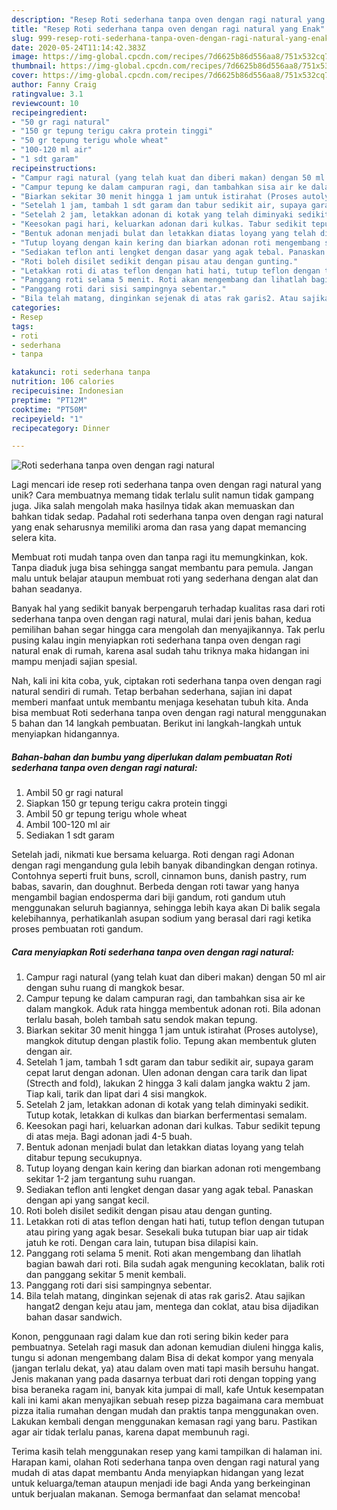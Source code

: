 ```yaml
---
description: "Resep Roti sederhana tanpa oven dengan ragi natural yang Enak"
title: "Resep Roti sederhana tanpa oven dengan ragi natural yang Enak"
slug: 999-resep-roti-sederhana-tanpa-oven-dengan-ragi-natural-yang-enak
date: 2020-05-24T11:14:42.383Z
image: https://img-global.cpcdn.com/recipes/7d6625b86d556aa8/751x532cq70/roti-sederhana-tanpa-oven-dengan-ragi-natural-foto-resep-utama.jpg
thumbnail: https://img-global.cpcdn.com/recipes/7d6625b86d556aa8/751x532cq70/roti-sederhana-tanpa-oven-dengan-ragi-natural-foto-resep-utama.jpg
cover: https://img-global.cpcdn.com/recipes/7d6625b86d556aa8/751x532cq70/roti-sederhana-tanpa-oven-dengan-ragi-natural-foto-resep-utama.jpg
author: Fanny Craig
ratingvalue: 3.1
reviewcount: 10
recipeingredient:
- "50 gr ragi natural"
- "150 gr tepung terigu cakra protein tinggi"
- "50 gr tepung terigu whole wheat"
- "100-120 ml air"
- "1 sdt garam"
recipeinstructions:
- "Campur ragi natural (yang telah kuat dan diberi makan) dengan 50 ml air dengan suhu ruang di mangkok besar."
- "Campur tepung ke dalam campuran ragi, dan tambahkan sisa air ke dalam mangkok. Aduk rata hingga membentuk adonan roti. Bila adonan terlalu basah, boleh tambah satu sendok makan tepung."
- "Biarkan sekitar 30 menit hingga 1 jam untuk istirahat (Proses autolyse), mangkok ditutup dengan plastik folio. Tepung akan membentuk gluten dengan air."
- "Setelah 1 jam, tambah 1 sdt garam dan tabur sedikit air, supaya garam cepat larut dengan adonan. Ulen adonan dengan cara tarik dan lipat (Strecth and fold), lakukan 2 hingga 3 kali dalam jangka waktu 2 jam. Tiap kali, tarik dan lipat dari 4 sisi mangkok."
- "Setelah 2 jam, letakkan adonan di kotak yang telah diminyaki sedikit. Tutup kotak, letakkan di kulkas dan biarkan berfermentasi semalam."
- "Keesokan pagi hari, keluarkan adonan dari kulkas. Tabur sedikit tepung di atas meja. Bagi adonan jadi 4-5 buah."
- "Bentuk adonan menjadi bulat dan letakkan diatas loyang yang telah ditabur tepung secukupnya."
- "Tutup loyang dengan kain kering dan biarkan adonan roti mengembang sekitar 1-2 jam tergantung suhu ruangan."
- "Sediakan teflon anti lengket dengan dasar yang agak tebal. Panaskan dengan api yang sangat kecil."
- "Roti boleh disilet sedikit dengan pisau atau dengan gunting."
- "Letakkan roti di atas teflon dengan hati hati, tutup teflon dengan tutupan atau piring yang agak besar. Sesekali buka tutupan biar uap air tidak jatuh ke roti. Dengan cara lain, tutupan bisa dilapisi kain."
- "Panggang roti selama 5 menit. Roti akan mengembang dan lihatlah bagian bawah dari roti. Bila sudah agak menguning kecoklatan, balik roti dan panggang sekitar 5 menit kembali."
- "Panggang roti dari sisi sampingnya sebentar."
- "Bila telah matang, dinginkan sejenak di atas rak garis2. Atau sajikan hangat2 dengan keju atau jam, mentega dan coklat, atau bisa dijadikan bahan dasar sandwich."
categories:
- Resep
tags:
- roti
- sederhana
- tanpa

katakunci: roti sederhana tanpa 
nutrition: 106 calories
recipecuisine: Indonesian
preptime: "PT12M"
cooktime: "PT50M"
recipeyield: "1"
recipecategory: Dinner

---
```



![Roti sederhana tanpa oven dengan ragi natural](https://img-global.cpcdn.com/recipes/7d6625b86d556aa8/751x532cq70/roti-sederhana-tanpa-oven-dengan-ragi-natural-foto-resep-utama.jpg)

Lagi mencari ide resep roti sederhana tanpa oven dengan ragi natural yang unik? Cara membuatnya memang tidak terlalu sulit namun tidak gampang juga. Jika salah mengolah maka hasilnya tidak akan memuaskan dan bahkan tidak sedap. Padahal roti sederhana tanpa oven dengan ragi natural yang enak seharusnya memiliki aroma dan rasa yang dapat memancing selera kita.

Membuat roti mudah tanpa oven dan tanpa ragi itu memungkinkan, kok. Tanpa diaduk juga bisa sehingga sangat membantu para pemula. Jangan malu untuk belajar ataupun membuat roti yang sederhana dengan alat dan bahan seadanya.

Banyak hal yang sedikit banyak berpengaruh terhadap kualitas rasa dari roti sederhana tanpa oven dengan ragi natural, mulai dari jenis bahan, kedua pemilihan bahan segar hingga cara mengolah dan menyajikannya. Tak perlu pusing kalau ingin menyiapkan roti sederhana tanpa oven dengan ragi natural enak di rumah, karena asal sudah tahu triknya maka hidangan ini mampu menjadi sajian spesial.


Nah, kali ini kita coba, yuk, ciptakan roti sederhana tanpa oven dengan ragi natural sendiri di rumah. Tetap berbahan sederhana, sajian ini dapat memberi manfaat untuk membantu menjaga kesehatan tubuh kita. Anda bisa membuat Roti sederhana tanpa oven dengan ragi natural menggunakan 5 bahan dan 14 langkah pembuatan. Berikut ini langkah-langkah untuk menyiapkan hidangannya.

<!--inarticleads1-->

##### Bahan-bahan dan bumbu yang diperlukan dalam pembuatan Roti sederhana tanpa oven dengan ragi natural:

1. Ambil 50 gr ragi natural
1. Siapkan 150 gr tepung terigu cakra protein tinggi
1. Ambil 50 gr tepung terigu whole wheat
1. Ambil 100-120 ml air
1. Sediakan 1 sdt garam


Setelah jadi, nikmati kue bersama keluarga. Roti dengan ragi Adonan dengan ragi mengandung gula lebih banyak dibandingkan dengan rotinya. Contohnya seperti fruit buns, scroll, cinnamon buns, danish pastry, rum babas, savarin, dan doughnut. Berbeda dengan roti tawar yang hanya mengambil bagian endosperma dari biji gandum, roti gandum utuh menggunakan seluruh bagiannya, sehingga lebih kaya akan Di balik segala kelebihannya, perhatikanlah asupan sodium yang berasal dari ragi ketika proses pembuatan roti gandum. 

<!--inarticleads2-->

##### Cara menyiapkan Roti sederhana tanpa oven dengan ragi natural:

1. Campur ragi natural (yang telah kuat dan diberi makan) dengan 50 ml air dengan suhu ruang di mangkok besar.
1. Campur tepung ke dalam campuran ragi, dan tambahkan sisa air ke dalam mangkok. Aduk rata hingga membentuk adonan roti. Bila adonan terlalu basah, boleh tambah satu sendok makan tepung.
1. Biarkan sekitar 30 menit hingga 1 jam untuk istirahat (Proses autolyse), mangkok ditutup dengan plastik folio. Tepung akan membentuk gluten dengan air.
1. Setelah 1 jam, tambah 1 sdt garam dan tabur sedikit air, supaya garam cepat larut dengan adonan. Ulen adonan dengan cara tarik dan lipat (Strecth and fold), lakukan 2 hingga 3 kali dalam jangka waktu 2 jam. Tiap kali, tarik dan lipat dari 4 sisi mangkok.
1. Setelah 2 jam, letakkan adonan di kotak yang telah diminyaki sedikit. Tutup kotak, letakkan di kulkas dan biarkan berfermentasi semalam.
1. Keesokan pagi hari, keluarkan adonan dari kulkas. Tabur sedikit tepung di atas meja. Bagi adonan jadi 4-5 buah.
1. Bentuk adonan menjadi bulat dan letakkan diatas loyang yang telah ditabur tepung secukupnya.
1. Tutup loyang dengan kain kering dan biarkan adonan roti mengembang sekitar 1-2 jam tergantung suhu ruangan.
1. Sediakan teflon anti lengket dengan dasar yang agak tebal. Panaskan dengan api yang sangat kecil.
1. Roti boleh disilet sedikit dengan pisau atau dengan gunting.
1. Letakkan roti di atas teflon dengan hati hati, tutup teflon dengan tutupan atau piring yang agak besar. Sesekali buka tutupan biar uap air tidak jatuh ke roti. Dengan cara lain, tutupan bisa dilapisi kain.
1. Panggang roti selama 5 menit. Roti akan mengembang dan lihatlah bagian bawah dari roti. Bila sudah agak menguning kecoklatan, balik roti dan panggang sekitar 5 menit kembali.
1. Panggang roti dari sisi sampingnya sebentar.
1. Bila telah matang, dinginkan sejenak di atas rak garis2. Atau sajikan hangat2 dengan keju atau jam, mentega dan coklat, atau bisa dijadikan bahan dasar sandwich.


Konon, penggunaan ragi dalam kue dan roti sering bikin keder para pembuatnya. Setelah ragi masuk dan adonan kemudian diuleni hingga kalis, tungu si adonan mengembang dalam Bisa di dekat kompor yang menyala (jangan terlalu dekat, ya) atau dalam oven mati tapi masih bersuhu hangat. Jenis makanan yang pada dasarnya terbuat dari roti dengan topping yang bisa beraneka ragam ini, banyak kita jumpai di mall, kafe Untuk kesempatan kali ini kami akan menyajikan sebuah resep pizza bagaimana cara membuat pizza italia rumahan dengan mudah dan praktis tanpa menggunakan oven. Lakukan kembali dengan menggunakan kemasan ragi yang baru. Pastikan agar air tidak terlalu panas, karena dapat membunuh ragi. 

Terima kasih telah menggunakan resep yang kami tampilkan di halaman ini. Harapan kami, olahan Roti sederhana tanpa oven dengan ragi natural yang mudah di atas dapat membantu Anda menyiapkan hidangan yang lezat untuk keluarga/teman ataupun menjadi ide bagi Anda yang berkeinginan untuk berjualan makanan. Semoga bermanfaat dan selamat mencoba!
